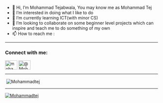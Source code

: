 - 👋 Hi, I’m Mohammad Tejabwala, You may know me as Mohammad Tej
- 👀 I’m interested in doing what I like to do
- 🌱 I’m currently learning ICT(with minor CS)
- 💞️ I’m looking to collaborate on some beginner level projects which can inspire and teach me to do something of my own
- 📫 How to reach me :
<hr>
<h3 align="left">Connect with me:</h3>
<p align="left">
<a href="https://www.linkedin.com/in/mohammad-tejabwala-78611072515253/" target="_blank"><img align="center" src="https://raw.githubusercontent.com/rahuldkjain/github-profile-readme-generator/master/src/images/icons/Social/linked-in-alt.svg" alt="mohammad-tejabwala" height="30" width="40" /></a>
<a href="https://twitter.com/MohammadTej1" target="_blank"><img align="center" src="https://github.com/rahuldkjain/github-profile-readme-generator/blob/master/src/images/icons/Social/twitter.svg" alt="@MohammadTej1" height="30" width="40" /></a>
</p>

<!---
Mohammadtej/Mohammadtej is a ✨ special ✨ repository because its `README.md` (this file) appears on your GitHub profile.
You can click the Preview link to take a look at your changes.
--->
<hr>
<p>&nbsp;<img align="center" src="https://github-readme-stats.vercel.app/api?username=Mohammadtej&show_icons=true&locale=en&theme=dark" alt="Mohammadtej" /></p>
<hr>
<p align="left"> <a href="https://github.com/ryo-ma/github-profile-trophy"><img src="https://github-profile-trophy.vercel.app/?username=Mohammadtej" alt="Mohammadtej" /></a> </p>
